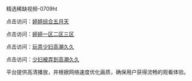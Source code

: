 精选稀缺视频-0709ht

点击访问：<a href="https://heiliaowt0d7p.pages.dev">婷婷综合五月天</a>

点击访问：<a href="https://heiliaoga6s9v.pages.dev">婷婷一区二区三区</a>

点击访问：<a href="https://heiliaoow5kzm.pages.dev">玩弄少妇高潮久久</a>

点击访问：<a href="https://heilia2dmwwy.pages.dev">少妇被弄到高潮久久</a>

平台提供高清播放，并根据网络速度优化画质，确保用户获得流畅的观看体验。

<span style="display:none;">[Canonical link](）</span>
